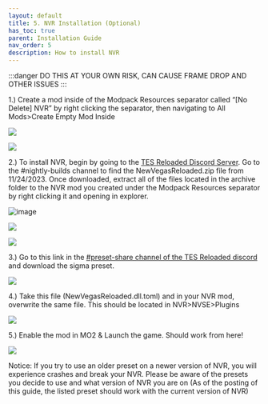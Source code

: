 ```yaml
---
layout: default
title: 5. NVR Installation (Optional)
has_toc: true
parent: Installation Guide
nav_order: 5
description: How to install NVR
---
```


:::danger
DO THIS AT YOUR OWN RISK, CAN CAUSE FRAME DROP AND OTHER ISSUES
:::

1.) Create a mod inside of the Modpack Resources separator called “[No Delete] NVR” by right clicking the separator, then navigating to All Mods>Create Empty Mod Inside

![](https://user-images.githubusercontent.com/112358568/221451734-48fd9833-c2c6-453e-99b5-c3e49d9f11de.png)

![](https://user-images.githubusercontent.com/112358568/221451815-a9d8f7a8-0804-428b-853b-e779ecfa9b11.png)

2.) To install NVR, begin by going to the [TES Reloaded Discord Server](https://discord.com/invite/QgN6mR6eTK). Go to the #nightly-builds channel to find the NewVegasReloaded.zip file from 11/24/2023. Once downloaded, extract all of the files located in the archive folder to the NVR mod you created under the Modpack Resources separator by right clicking it and opening in explorer.

![image](https://i.gyazo.com/9317e585e89594c137b84d34730e5255.png)

![](https://user-images.githubusercontent.com/112358568/221451861-f792774d-1633-4b0e-bb9f-e9be12df4722.png)

![](https://i.gyazo.com/a13c71451a416b9da8be90cec26d4ccd.png)

3.) Go to this link in the [#preset-share channel of the TES Reloaded discord](https://discord.com/channels/344843935123898369/1096837770745487522/1143008334987931748) and download the sigma preset.

![](https://i.gyazo.com/0bb87784fdd365c0fd760f023b252a33.png)

4.) Take this file (NewVegasReloaded.dll.toml) and in your NVR mod, overwrite the same file. This should be located in NVR>NVSE>Plugins

![](https://i.gyazo.com/8113af369d915347ee4f359c2bc94e3f.png)

5.) Enable the mod in MO2 & Launch the game. Should work from here!

![](https://i.gyazo.com/92973143752bc7ceadefa4e42f0ee0c9.jpg)

Notice: If you try to use an older preset on a newer version of NVR, you will experience crashes and break your NVR. Please be aware of the presets you decide to use and what version of NVR you are on (As of the posting of this guide, the listed preset should work with the current version of NVR)
